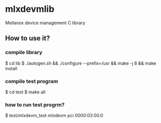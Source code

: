 # mlxdevmlib
Mellanox device management C library 

## How to use it?
### compile library

$ cd lib
$ ./autogen.sh && ./configure --prefix=/usr && make -j 8 && make install

### compile test program

$ cd test
$ make all

### how to run test progrm?

$ test/mlxdevm_test mlxdevm pci 0000:03:00.0
